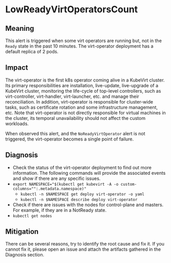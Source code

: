 # LowReadyVirtOperatorsCount 

## Meaning

This alert is triggered when some virt operators are running but, not in the `Ready` state in the past 10 minutes. The virt-operator deployment has a default replica of 2 pods.

## Impact

The virt-operator is the first k8s operator coming alive in a KubeVirt cluster. Its primary responsibilities are installation, live-update, live-upgrade of a KubeVirt cluster, monitoring the life-cycle of top-level controllers, such as virt-controller, virt-handler, virt-launcher, etc. and manage their reconciliation. In addition, virt-operator is responsible for cluster-wide tasks, such as certificate rotation and some infrastructure management, etc. Note that virt-operator is not directly responsible for virtual machines in the cluster, its temporal unavailability should not affect the custom workloads. 

When observed this alert, and the `NoReadyVirtOperator` alert is not triggered, the virt-operator becomes a single point of failure.

## Diagnosis

- Check the status of the virt-operator deployment to find out more information. The following commands will provide the associated events and show if there are any specific issues.
- `export NAMESPACE="$(kubectl get kubevirt -A -o custom-columns="":.metadata.namespace)"`
  - `kubectl -n $NAMESPACE get deploy virt-operator -o yaml`
  - `kubectl -n $NAMESPACE describe deploy virt-operator`
- Check if there are issues with the nodes for control-plane and masters. For example, if they are in a NotReady state.
- `kubectl get nodes`

## Mitigation

There can be several reasons, try to identify the root cause and fix it. If you cannot fix it, please open an issue and attach the artifacts gathered in the Diagnosis section.
